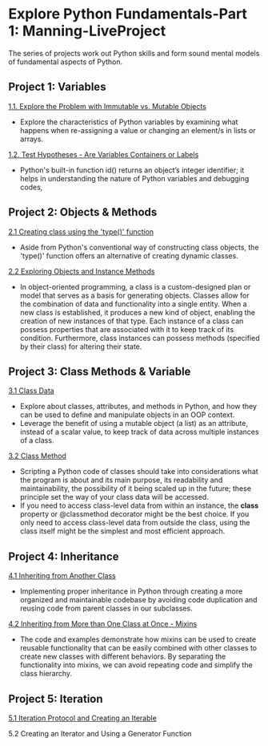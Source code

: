 # Explore Python Fundamentals-Part 1: Manning-LiveProject

The series of projects work out Python skills and form sound mental models of fundamental aspects of Python.

## Project 1: Variables
[1.1. Explore the Problem with Immutable vs. Mutable Objects](https://github.com/sjord01/Explore-Python-Fundamentals-Part-1-Manning-LiveProject/blob/main/1.1%20Explore%20the%20Problem%20with%20Immutable%20vs.%20Mutable%20Objects.ipynb)
- Explore the characteristics of Python variables by examining what happens when re-assigning a value or changing an element/s in lists or arrays.

[1.2. Test Hypotheses - Are Variables Containers or Labels](https://github.com/sjord01/Explore-Python-Fundamentals-Part-1-Manning-LiveProject/blob/main/1.2%20Test%20Hypotheses%20-%20Are%20Variables%20Containers%20or%20Labels.ipynb)
- Python's built-in function id() returns an object’s integer identifier; it helps in understanding the nature of Python variables and debugging codes,

## Project 2: Objects & Methods
[2.1 Creating class using the 'type()' function](https://github.com/sjord01/Explore-Python-Fundamentals-Part-1-Manning-LiveProject/blob/main/2.1%20Creating%20a%20Class%20using%20the%20'type(%20)'%20function.ipynb)
- Aside from Python's conventional way of constructing class objects, the 'type()' function offers an alternative of creating dynamic classes.

[2.2 Exploring Objects and Instance Methods](https://github.com/sjord01/Explore-Python-Fundamentals-Part-1-Manning-LiveProject/blob/main/2.2%20Workflow%20-%20Exploring%20Objects%20and%20Instance%20Methods.ipynb)
- In object-oriented programming, a class is a custom-designed plan or model that serves as a basis for generating objects. Classes allow for the combination of data and functionality into a single entity. When a new class is established, it produces a new kind of object, enabling the creation of new instances of that type. Each instance of a class can possess properties that are associated with it to keep track of its condition. Furthermore, class instances can possess methods (specified by their class) for altering their state.

## Project 3: Class Methods & Variable

[3.1 Class Data](https://github.com/sjord01/Explore-Python-Fundamentals-Part-1-Manning-LiveProject/blob/main/3.1%20Workflow%20-%20Class%20Data-Copy1.ipynb)
- Explore about classes, attributes, and methods in Python, and how they can be used to define and manipulate objects in an OOP context.
- Leverage the benefit of using a mutable object (a list) as an attribute, instead of a scalar value, to  keep track of data across multiple instances of a class.

[3.2 Class Method](https://github.com/sjord01/Explore-Python-Fundamentals-Part-1-Manning-LiveProject/blob/main/3.2%20Workflow%20-%20Class%20Methods.ipynb)
- Scripting a Python code of classes should take into considerations what the program is about and its main purpose, its readability and maintainability, the possibility of it being scaled up in the future; these principle set the way of your class data will be accessed.
- If you need to access class-level data from within an instance, the __class__ property or @classmethod decorator might be the best choice. If you only need to access class-level data from outside the class, using the class itself might be the simplest and most efficient approach.

## Project 4: Inheritance

[4.1 Inheriting from Another Class](https://github.com/sjord01/Explore-Python-Fundamentals-Part-1-Manning-LiveProject/blob/main/4.1%20Workflow%20-%20Inheriting%20from%20Another%20Class.ipynb)
- Implementing proper inheritance in Python through creating a more organized and maintainable codebase by avoiding code duplication and reusing code from parent classes in our subclasses.

[4.2 Inheriting from More than One Class at Once - Mixins](https://github.com/sjord01/Explore-Python-Fundamentals-Part-1-Manning-LiveProject/blob/main/4.2%20Workflow%20-%20Inheriting%20from%20More%20than%20One%20Class%20Once%20-%20Mixins.ipynb)
- The code and examples demonstrate how mixins can be used to create reusable functionality that can be easily combined with other classes to create new classes with different behaviors. By separating the functionality into mixins, we can avoid repeating code and simplify the class hierarchy.


## Project 5: Iteration

[5.1 Iteration Protocol and Creating an Iterable](https://github.com/sjord01/Explore-Python-Fundamentals-Part-1-Manning-LiveProject/blob/main/5.1%20Iteration%20Protocol%20and%20Creating%20an%20Iterable.ipynb)

5.2 Creating an Iterator and Using a Generator Function
